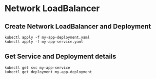 # Network LoadBalancer

## Create Network LoadBalancer and Deployment

	kubectl apply -f my-app-deployment.yaml
	kubectl apply -f my-app-service.yaml

## Get Service and Deployment details

	kubectl get svc my-app-service
	kubectl get deployment my-app-deployment
